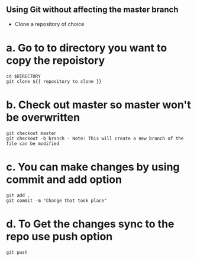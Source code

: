 
## Using Git without affecting the master branch

- Clone a repository of choice
  
#  a.  Go to to directory you want to copy the repoistory
    
    cd $DIRECTORY
    git clone ${{ repository to clone }}

#  b. Check out master so master won't be overwritten

    git checkout master
    git checkout -b branch - Note: This will create a new branch of the file can be modified

#  c. You can make changes by using commit and add option
    
    git add .
    git commit -m "Change that took place"

#  d. To Get the changes sync to the repo use push option

    git push   


    